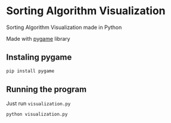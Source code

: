 # Sorting Algorithm Visualization

Sorting Algorithm Visualization made in Python

Made with [pygame](https://www.pygame.org/) library

## Instaling pygame
```bash
pip install pygame
```

## Running the program

Just run `visualization.py`

```bach
python visualization.py
```


